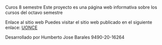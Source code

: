 Curos 8 semestre
Este proyecto es una página web informativa sobre los cursos del octavo semestre

Enlace al sitio web
Puedes visitar el sitio web publicado en el siguiente enlace: [UONCE](https://cursos8semestre.netlify.app)

Desarrollado por
Humberto Jose Barales 9490-20-16264

